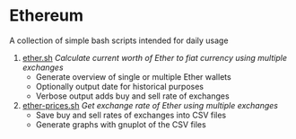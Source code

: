 # Ethereum

A collection of simple bash scripts intended for daily usage

1. [ether.sh](ether.sh) *Calculate current worth of Ether to fiat currency using multiple exchanges*
   * Generate overview of single or multiple Ether wallets
   * Optionally output date for historical purposes
   * Verbose output adds buy and sell rate of exchanges
1. [ether-prices.sh](ether-prices.sh) *Get exchange rate of Ether using multiple exchanges*
   * Save buy and sell rates of exchanges into CSV files
   * Generate graphs with gnuplot of the CSV files
